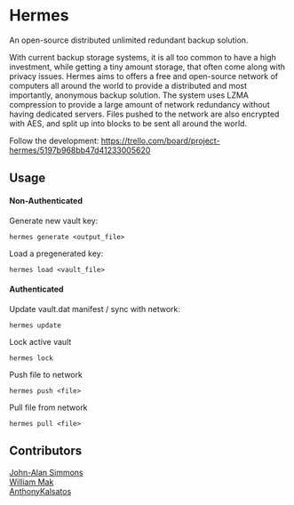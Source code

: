 Hermes
======

An open-source distributed unlimited redundant backup solution.

With current backup storage systems, it is all too common to have a high investment, while getting a tiny amount storage, that often come along with privacy issues. Hermes aims to offers a free and open-source network of computers all around the world to provide a distributed and most importantly, anonymous backup solution. The system uses LZMA compression to provide a large amount of network redundancy without having dedicated servers. Files pushed to the network are also encrypted with AES, and split up into blocks to be sent all around the world.

Follow the development: https://trello.com/board/project-hermes/5197b968bb47d41233005620

## Usage

#### Non-Authenticated
Generate new vault key:

    hermes generate <output_file>

Load a pregenerated key:

    hermes load <vault_file>

#### Authenticated
Update vault.dat manifest / sync with network:

    hermes update

Lock active vault

    hermes lock
    
Push file to network
    
    hermes push <file>
    
Pull file from network

    hermes pull <file>


## Contributors

[John-Alan Simmons](https://github.com/jsimnz)  
[William Mak](https://github.com/wmak)  
[AnthonyKalsatos](https://github.com/AnthonyKalsatos)  

